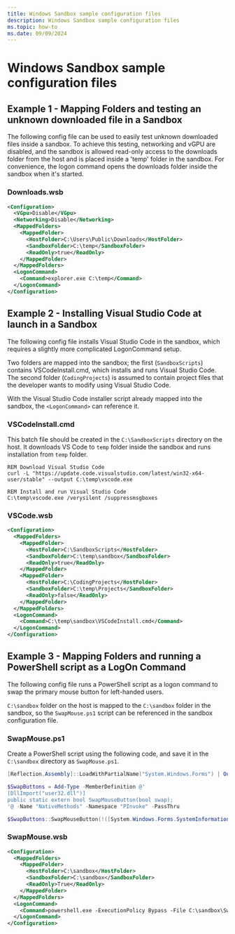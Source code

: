 ```yaml
---
title: Windows Sandbox sample configuration files
description: Windows Sandbox sample configuration files
ms.topic: how-to
ms.date: 09/09/2024
---
```


# Windows Sandbox sample configuration files

## Example 1 - Mapping Folders and testing an unknown downloaded file in a Sandbox

The following config file can be used to easily test unknown downloaded files inside a sandbox. To achieve this testing, networking and vGPU are disabled, and the sandbox is allowed read-only access to the downloads folder from the host and is placed inside a 'temp' folder in the sandbox. For convenience, the logon command opens the downloads folder inside the sandbox when it's started.

### Downloads.wsb

```xml
<Configuration>
  <VGpu>Disable</VGpu>
  <Networking>Disable</Networking>
  <MappedFolders>
    <MappedFolder>
      <HostFolder>C:\Users\Public\Downloads</HostFolder>
      <SandboxFolder>C:\temp</SandboxFolder>
      <ReadOnly>true</ReadOnly>
    </MappedFolder>
  </MappedFolders>
  <LogonCommand>
    <Command>explorer.exe C:\temp</Command>
  </LogonCommand>
</Configuration>

```

## Example 2 - Installing Visual Studio Code at launch in a Sandbox

The following config file installs Visual Studio Code in the sandbox, which requires a slightly more complicated LogonCommand setup.

Two folders are mapped into the sandbox; the first (`SandboxScripts`) contains VSCodeInstall.cmd, which installs and runs Visual Studio Code. The second folder (`CodingProjects`) is assumed to contain project files that the developer wants to modify using Visual Studio Code.

With the Visual Studio Code installer script already mapped into the sandbox, the `<LogonCommand>` can reference it.

### VSCodeInstall.cmd

This batch file should be created in the `C:\SandboxScripts` directory on the host. It downloads VS Code to `temp` folder inside the sandbox and runs installation from `temp` folder.

```batch
REM Download Visual Studio Code
curl -L "https://update.code.visualstudio.com/latest/win32-x64-user/stable" --output C:\temp\vscode.exe

REM Install and run Visual Studio Code
C:\temp\vscode.exe /verysilent /suppressmsgboxes
```

### VSCode.wsb

```xml
<Configuration>
  <MappedFolders>
    <MappedFolder>
      <HostFolder>C:\SandboxScripts</HostFolder>
      <SandboxFolder>C:\temp\sandbox</SandboxFolder>
      <ReadOnly>true</ReadOnly>
    </MappedFolder>
    <MappedFolder>
      <HostFolder>C:\CodingProjects</HostFolder>
      <SandboxFolder>C:\temp\Projects</SandboxFolder>
      <ReadOnly>false</ReadOnly>
    </MappedFolder>
  </MappedFolders>
  <LogonCommand>
    <Command>C:\temp\sandbox\VSCodeInstall.cmd</Command>
  </LogonCommand>
</Configuration>
```

## Example 3 - Mapping Folders and running a PowerShell script as a LogOn Command

The following config file runs a PowerShell script as a logon command to swap the primary mouse button for left-handed users.

`C:\sandbox` folder on the host is mapped to the `C:\sandbox` folder in the sandbox, so the `SwapMouse.ps1` script can be referenced in the sandbox configuration file.

### SwapMouse.ps1

Create a PowerShell script using the following code, and save it in the `C:\sandbox` directory as `SwapMouse.ps1`.

```powershell
[Reflection.Assembly]::LoadWithPartialName("System.Windows.Forms") | Out-Null

$SwapButtons = Add-Type -MemberDefinition @'
[DllImport("user32.dll")]
public static extern bool SwapMouseButton(bool swap);
'@ -Name "NativeMethods" -Namespace "PInvoke" -PassThru

$SwapButtons::SwapMouseButton(!([System.Windows.Forms.SystemInformation]::MouseButtonsSwapped))
```

### SwapMouse.wsb

```xml
<Configuration>
  <MappedFolders>
    <MappedFolder>
      <HostFolder>C:\sandbox</HostFolder>
      <SandboxFolder>C:\sandbox</SandboxFolder>
      <ReadOnly>True</ReadOnly>
    </MappedFolder>
  </MappedFolders>
  <LogonCommand>
    <Command>powershell.exe -ExecutionPolicy Bypass -File C:\sandbox\SwapMouse.ps1</Command>
  </LogonCommand>
</Configuration>
```